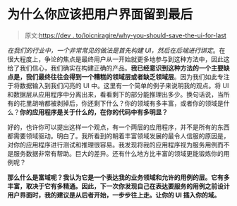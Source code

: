 # 为什么你应该把用户界面留到最后

> 原文:[https://dev . to/loicniragire/why-you-should-save-the-ui-for-last](https://dev.to/loicniragire/why-you-should-save-the-ui-for-last)

*在我们的行业中，一个非常常见的做法是首先构建 UI，然后在后端进行绑定*。在很大程度上，争论的焦点是最终用户从一开始就更多地参与到这种方法中，因此这给了我们信心，我们确实在构建正确的产品。**我已经意识到这种方法的一个主要缺点是，我们最终往往会得到一个糟糕的领域层或者缺乏领域层**。因为我们如此专注于将数据输入到我们闪亮的 UI 中。这里有一个简单的例子来说明我的观点。将 UI 和数据层从应用程序中分离出来，看看剩下的部分能推理出多少。换句话说，当所有的花里胡哨都被剥掉后，你还剩下什么？你的领域有多丰富，或者你的领域是什么？**你的应用程序是关于什么的，在你的代码中有多明显？**

好的，也许你可以提出这样一个观点，有一个两层的应用程序，并不是所有的东西都需要领域驱动。明白了。我所看到的朝着丰富领域发展的最令人信服的原因是，对你的应用程序进行测试和推理很容易。我发现将我的应用程序视为服务用例而不是服务数据非常有帮助。巨大的差异。还有什么地方比丰富的领域更能锻炼你的用例呢？

**那么什么是富域呢？我认为它是一个表达我的业务领域和允许的用例的层。它有多丰富，取决于它有多精通。因此，下一次你发现自己在表达要服务的用例之前设计用户界面时，我的建议是从后者开始，一步步往上走。**让你的 UI 插入你的域。****
